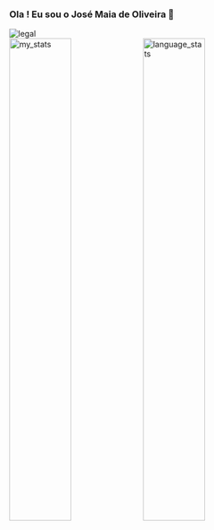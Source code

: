 ### Ola ! Eu sou o José Maia de Oliveira 👋
<img alt="legal" src="https://github.com/decker12w/decker12w/assets/90775165/63380bd3-0644-453a-b280-fec7d235605b">

<div>
  <img alt="my_stats" align="left" width="47%" src="https://github-readme-stats.vercel.app/api?username=decker12w&show_icons=true&theme=neon" />
  <img alt="language_stats" align="left" width="47%" src="https://github-readme-stats.vercel.app/api/top-langs/?username=decker12w&layout=compact&theme=neon&exclude_repo=EnemDataset&hide=HLSL,CSS,SHADERLAB" >
</div>
